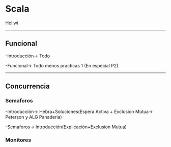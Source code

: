 # Scala
Holiwi

---
## Funcional
-Introducción-> Todo
 
-Funcional-> Todo menos practicas 1 (En especial P2)

---
## Concurrencia
### Semaforos
-Introducción-> Hebra+Soluciones(Espera Activa + Exclusion Mutua-> Peterson y ALG Panaderia)

-Semaforos-> Introducción(Explicación+Exclusion Mutua)

### Monitores
